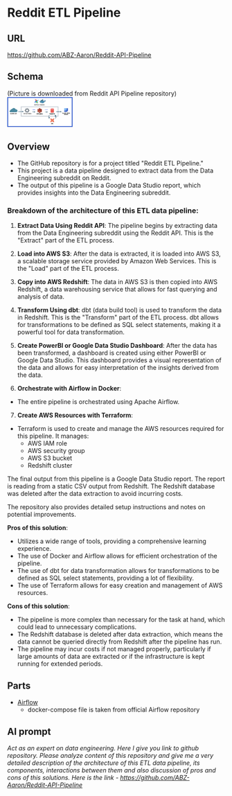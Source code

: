 # Reddit ETL Pipeline

## URL
https://github.com/ABZ-Aaron/Reddit-API-Pipeline

## Schema
(Picture is downloaded from Reddit API Pipeline repository)
<img src="workflow.png" width=30% height=30%>

## Overview

* The GitHub repository is for a project titled "Reddit ETL Pipeline."
* This project is a data pipeline designed to extract data from the Data Engineering subreddit on Reddit.
* The output of this pipeline is a Google Data Studio report, which provides insights into the Data Engineering subreddit.

### Breakdown of the architecture of this ETL data pipeline:

1. **Extract Data Using Reddit API**: The pipeline begins by extracting data from the Data Engineering subreddit using the Reddit API. This is the "Extract" part of the ETL process.

2. **Load into AWS S3**: After the data is extracted, it is loaded into AWS S3, a scalable storage service provided by Amazon Web Services. This is the "Load" part of the ETL process.

3. **Copy into AWS Redshift**: The data in AWS S3 is then copied into AWS Redshift, a data warehousing service that allows for fast querying and analysis of data.

4. **Transform Using dbt**: dbt (data build tool) is used to transform the data in Redshift. This is the "Transform" part of the ETL process. dbt allows for transformations to be defined as SQL select statements, making it a powerful tool for data transformation.

5. **Create PowerBI or Google Data Studio Dashboard**: After the data has been transformed, a dashboard is created using either PowerBI or Google Data Studio. This dashboard provides a visual representation of the data and allows for easy interpretation of the insights derived from the data.

6. **Orchestrate with Airflow in Docker**:
  * The entire pipeline is orchestrated using Apache Airflow.

7. **Create AWS Resources with Terraform**:
* Terraform is used to create and manage the AWS resources required for this pipeline. It manages:
  * AWS IAM role
  * AWS security group
  * AWS S3 bucket
  * Redshift cluster

The final output from this pipeline is a Google Data Studio report. The report is reading from a static CSV output from Redshift. The Redshift database was deleted after the data extraction to avoid incurring costs.

The repository also provides detailed setup instructions and notes on potential improvements.

**Pros of this solution**:

- Utilizes a wide range of tools, providing a comprehensive learning experience.
- The use of Docker and Airflow allows for efficient orchestration of the pipeline.
- The use of dbt for data transformation allows for transformations to be defined as SQL select statements, providing a lot of flexibility.
- The use of Terraform allows for easy creation and management of AWS resources.

**Cons of this solution**:

- The pipeline is more complex than necessary for the task at hand, which could lead to unnecessary complications.
- The Redshift database is deleted after data extraction, which means the data cannot be queried directly from Redshift after the pipeline has run.
- The pipeline may incur costs if not managed properly, particularly if large amounts of data are extracted or if the infrastructure is kept running for extended periods.

## Parts

* [Airflow](airflow.md)
  * docker-compose file is taken from official Airflow repository


## AI prompt

_Act as an expert on data engineering. Here I give you link to github repository. Please analyze content of this repository and give me a very detailed description of the architecture of this ETL data pipeline, its components, interactions between them and also discussion of pros and cons of this solutions. Here is the link - https://github.com/ABZ-Aaron/Reddit-API-Pipeline_
